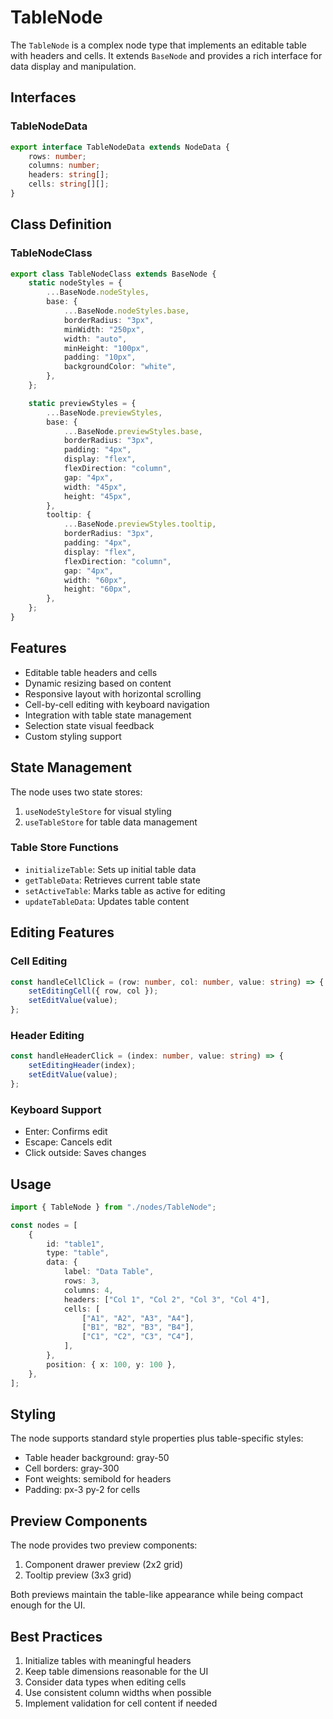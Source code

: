 # TableNode

The `TableNode` is a complex node type that implements an editable table with headers and cells. It extends `BaseNode` and provides a rich interface for data display and manipulation.

## Interfaces

### TableNodeData

```typescript
export interface TableNodeData extends NodeData {
    rows: number;
    columns: number;
    headers: string[];
    cells: string[][];
}
```

## Class Definition

### TableNodeClass

```typescript
export class TableNodeClass extends BaseNode {
    static nodeStyles = {
        ...BaseNode.nodeStyles,
        base: {
            ...BaseNode.nodeStyles.base,
            borderRadius: "3px",
            minWidth: "250px",
            width: "auto",
            minHeight: "100px",
            padding: "10px",
            backgroundColor: "white",
        },
    };

    static previewStyles = {
        ...BaseNode.previewStyles,
        base: {
            ...BaseNode.previewStyles.base,
            borderRadius: "3px",
            padding: "4px",
            display: "flex",
            flexDirection: "column",
            gap: "4px",
            width: "45px",
            height: "45px",
        },
        tooltip: {
            ...BaseNode.previewStyles.tooltip,
            borderRadius: "3px",
            padding: "4px",
            display: "flex",
            flexDirection: "column",
            gap: "4px",
            width: "60px",
            height: "60px",
        },
    };
}
```

## Features

-   Editable table headers and cells
-   Dynamic resizing based on content
-   Responsive layout with horizontal scrolling
-   Cell-by-cell editing with keyboard navigation
-   Integration with table state management
-   Selection state visual feedback
-   Custom styling support

## State Management

The node uses two state stores:

1. `useNodeStyleStore` for visual styling
2. `useTableStore` for table data management

### Table Store Functions

-   `initializeTable`: Sets up initial table data
-   `getTableData`: Retrieves current table state
-   `setActiveTable`: Marks table as active for editing
-   `updateTableData`: Updates table content

## Editing Features

### Cell Editing

```typescript
const handleCellClick = (row: number, col: number, value: string) => {
    setEditingCell({ row, col });
    setEditValue(value);
};
```

### Header Editing

```typescript
const handleHeaderClick = (index: number, value: string) => {
    setEditingHeader(index);
    setEditValue(value);
};
```

### Keyboard Support

-   Enter: Confirms edit
-   Escape: Cancels edit
-   Click outside: Saves changes

## Usage

```typescript
import { TableNode } from "./nodes/TableNode";

const nodes = [
    {
        id: "table1",
        type: "table",
        data: {
            label: "Data Table",
            rows: 3,
            columns: 4,
            headers: ["Col 1", "Col 2", "Col 3", "Col 4"],
            cells: [
                ["A1", "A2", "A3", "A4"],
                ["B1", "B2", "B3", "B4"],
                ["C1", "C2", "C3", "C4"],
            ],
        },
        position: { x: 100, y: 100 },
    },
];
```

## Styling

The node supports standard style properties plus table-specific styles:

-   Table header background: gray-50
-   Cell borders: gray-300
-   Font weights: semibold for headers
-   Padding: px-3 py-2 for cells

## Preview Components

The node provides two preview components:

1. Component drawer preview (2x2 grid)
2. Tooltip preview (3x3 grid)

Both previews maintain the table-like appearance while being compact enough for the UI.

## Best Practices

1. Initialize tables with meaningful headers
2. Keep table dimensions reasonable for the UI
3. Consider data types when editing cells
4. Use consistent column widths when possible
5. Implement validation for cell content if needed
